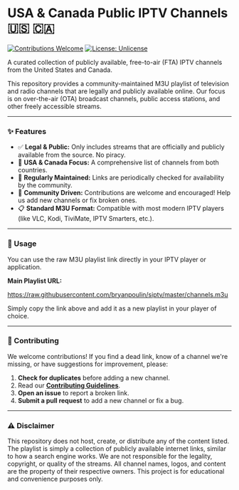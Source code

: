 # USA & Canada Public IPTV Channels 🇺🇸 🇨🇦

[![Contributions Welcome](https://img.shields.io/badge/contributions-welcome-brightgreen.svg?style=flat-square)](./CONTRIBUTING.md)
[![License: Unlicense](https://img.shields.io/badge/license-Unlicense-blue.svg)](./LICENSE)

A curated collection of publicly available, free-to-air (FTA) IPTV channels from the United States and Canada.

This repository provides a community-maintained M3U playlist of television and radio channels that are legally and publicly available online. Our focus is on over-the-air (OTA) broadcast channels, public access stations, and other freely accessible streams.

---

### ✨ Features

-   ✅ **Legal & Public:** Only includes streams that are officially and publicly available from the source. No piracy.
-   📡 **USA & Canada Focus:** A comprehensive list of channels from both countries.
-   🔄 **Regularly Maintained:** Links are periodically checked for availability by the community.
-   🤝 **Community Driven:** Contributions are welcome and encouraged! Help us add new channels or fix broken ones.
-   📋 **Standard M3U Format:** Compatible with most modern IPTV players (like VLC, Kodi, TiviMate, IPTV Smarters, etc.).

---

### 🚀 Usage

You can use the raw M3U playlist link directly in your IPTV player or application.

**Main Playlist URL:**

https://raw.githubusercontent.com/bryanpoulin/siptv/master/channels.m3u

Simply copy the link above and add it as a new playlist in your player of choice.

---

### 🙌 Contributing

We welcome contributions! If you find a dead link, know of a channel we're missing, or have suggestions for improvement, please:

1.  **Check for duplicates** before adding a new channel.
2.  Read our **[Contributing Guidelines](./CONTRIBUTING.md)**.
3.  **Open an issue** to report a broken link.
4.  **Submit a pull request** to add a new channel or fix a bug.

---

### ⚠️ Disclaimer

This repository does not host, create, or distribute any of the content listed. The playlist is simply a collection of publicly available internet links, similar to how a search engine works. We are not responsible for the legality, copyright, or quality of the streams. All channel names, logos, and content are the property of their respective owners. This project is for educational and convenience purposes only.
